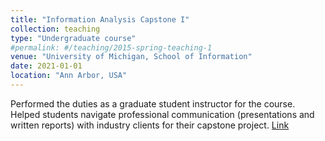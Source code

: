```yaml
---
title: "Information Analysis Capstone I"
collection: teaching
type: "Undergraduate course"
#permalink: #/teaching/2015-spring-teaching-1
venue: "University of Michigan, School of Information"
date: 2021-01-01
location: "Ann Arbor, USA"
---
```


Performed the duties as a graduate student instructor for the course. Helped students navigate professional communication (presentations and written reports) with industry clients for their capstone project. [Link](https://www.si.umich.edu/programs/courses/405)

<!-- Heading 1
======

Heading 2
======

Heading 3
======
 -->